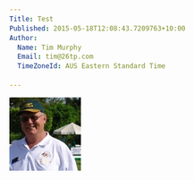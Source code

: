```yaml
---
Title: Test
Published: 2015-05-18T12:08:43.7209763+10:00
Author:
  Name: Tim Murphy
  Email: tim@26tp.com
  TimeZoneId: AUS Eastern Standard Time

---
```

<img src="/bob-godfrey.jpg" alt="Bob Godfrey"/>